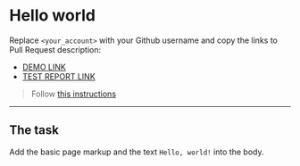 # Hello world
Replace `<your_account>` with your Github username and copy the links to Pull Request description:
- [DEMO LINK](https://BoGoBooM.github.io/layout_hello-world/)
- [TEST REPORT LINK](https://bogoboom.github.io/layout_hello-world/report/html_report/)

> Follow [this instructions](https://mate-academy.github.io/layout_task-guideline/#how-to-solve-the-layout-tasks-on-github)
___

## The task 
Add the basic page markup and the text `Hello, world!` into the body.
